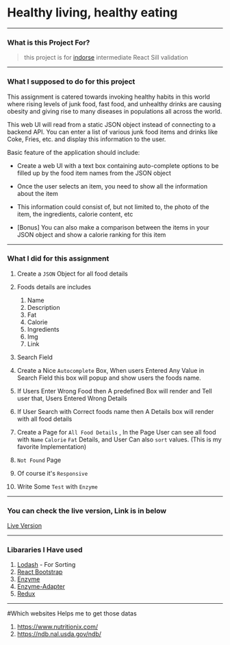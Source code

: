 # Healthy living, healthy eating

---

### What is this Project For?

> this project is for [indorse](https://indorse.io) intermediate React Sill validation

---

### What I supposed to do for this project

This assignment is catered towards invoking healthy habits in this world where rising levels of junk food, fast food, and unhealthy drinks are causing obesity and giving rise to many diseases in populations all across the world.

This web UI will read from a static JSON object instead of connecting to a backend API. You can enter a list of various junk food items and drinks like Coke, Fries, etc. and display this information to the user.

Basic feature of the application should include:

-   Create a web UI with a text box containing auto-complete options to be filled up by the food item names from the JSON object

-   Once the user selects an item, you need to show all the information about the item

-   This information could consist of, but not limited to, the photo of the item, the ingredients, calorie content, etc

-   [Bonus] You can also make a comparison between the items in your JSON object and show a calorie ranking for this item

---

### What I did for this assignment

1. Create a `JSON` Object for all food details
2. Foods details are includes
    1. Name
    2. Description
    3. Fat
    4. Calorie
    5. Ingredients
    6. Img
    7. Link
3. Search Field
4. Create a Nice `Autocomplete` Box, When users Entered Any Value in Search Field this box will popup and show users the foods name.
5. If Users Enter Wrong Food then A predefined Box will render and Tell user that, Users Entered Wrong Details

6. If User Search with Correct foods name then A Details box will render with all food details

7. Create a Page for `All Food Details` , In the Page User can see all food with `Name` `Calorie` `Fat` Details, and User Can also `sort` values. (This is my favorite Implementation)

8. `Not Found` Page

9. Of course it's `Responsive`

10. Write Some `Test` with `Enzyme`

---

### You can check the live version, Link is in below

[Live Version](https://junkfood.netlify.com/)

---

### Libararies I Have used

1. [Lodash](https://lodash.com/) - For Sorting
2. [React Bootstrap](https://react-bootstrap.github.io/)
3. [Enzyme](https://airbnb.io/enzyme/)
4. [Enzyme-Adapter](https://www.npmjs.com/package/enzyme-adapter-react-16)
5. [Redux](https://redux.js.org/)

---

#Which websites Helps me to get those datas

1. https://www.nutritionix.com/
2. https://ndb.nal.usda.gov/ndb/

